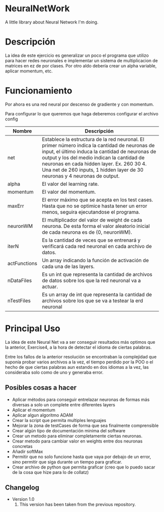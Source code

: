 # NeuralNetWork
A little library about Neural Network I'm doing.

# Descripción

La idea de este ejercicio es generalizar un poco el programa que utilizo para hacer redes neuronales e implementar un sistema de multiplicacion de matrices en ez de por clases. Por otro aldo debería crear un alpha variable, aplicar momentum, etc.

# Funcionamiento

Por ahora es una red neural por descenso de gradiente y con momentum.

Para configurar lo que queremos que haga deberemos configurar el archivo config

| Nombre | Descripción | 
| ---| --- |
| net | Establece la estructura de la red neuronal. El primer número indica la cantidad de neuronas de input, el último induca la cantidad de neuronas de output y los del medio indican la cantidad de neuronas en cada hidden layer. Ex. 260 30 4. Una net de 260 inputs, 1 hidden layer de 30 neuronas y 4 neuronas de output.| 
| alpha | El valor del learning rate. |
| momentum | El valor del momentum. |
| maxErr | El error máximo que se acepta en los test cases. Hasta que no se optimice hasta tener un error menos, seguira ejecutandose el programa. |
| neuronWM | El multiplicador del valor de weight de cada neurona. De esta forma el valor aleatorio inicial de cada neurona es de (0, neuronWM). |
| iterN | Es la cantidad de veces que se entrenará y verificará cada red neuronal en cada archivo de datos. |
| actFunctions | Un array indicando la función de activación de cada una de las layers. |
| nDataFiles | Es un int que representa la cantidad de archivos de datos sobre los que la red neuronal va a actuar. |
| nTestFiles | Es un array de int que representa la cantidad de archivos sobre los que se va a testear la erd neuronal  |



# Principal Uso

La idea de este Neural Net va a ser conseguir resultados más optimos que la anterior, Exercise4, a la hora de detectar el idioma de ciertas palabras.

Entre los fallos de la anterior resolución se encontraban la complejidad que suponía probar varios archivos a la vez, el tiempo perdido por la POO o el hecho de que ciertas palabras aun estando en dos idiomas a la vez, las consideraba solo como de uno y generaba error.


## Posibles cosas a hacer

- Aplicar métodos para conseguir entrelazar neuronas de formas más diversas a solo un complete entre diferentes layers
- Aplicar el momentum
- Aplicar algun algoritmo ADAM
- Crear la script que permita multiples lenguajes
- Mejorar la zona de testCases de forma que sea finalmente comprensible
- Crear algún tipo de documentación minima del software
- Crear  un metodo para eliminar completamente ciertas neuronas.
- Crear metodo para cambiar valor en weights entre dos neuronas concretas
- Añadir softMax
- Permitir que no solo funcione hasta que vaya por debajo de un error, sino permitir que siga durante un tiempo para graficar. 
- Crear archivo de python que permita graficar (creo que lo puedo sacar de la cosa que hize para lo de collatz)


## Changelog

- Version 1.0
    1. This version has been taken from the previous repository.